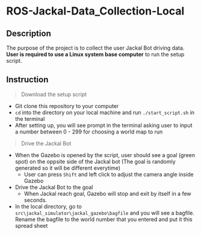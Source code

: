 # ROS-Jackal-Data_Collection-Local


## Description
The purpose of the project is to collect the user Jackal Bot driving data. **User is required to use a Linux system base computer** to run the setup script.


## Instruction
> Download the setup script
- Git clone this repository to your computer 
- `cd` into the directory on your local machine and run `./start_script.sh` in the terminal
- After setting up, you will see prompt in the terminal asking user to input a number between 0 - 299 for choosing a world map to run

> Drive the Jackal Bot
- When the Gazebo is opened by the script, user should see a goal (green spot) on the oppsite side of the Jackal bot (The goal is randomly generated so it will be different everytime)
    - User can press `Shift` and left click to adjust the camera angle inside Gazebo
- Drive the Jackal Bot to the goal
    - When Jackal reach goal, Gazebo will stop and exit by itself in a few seconds.
- In the local directory, go to `src\jackal_simulator\jackal_gazebo\bagfile` and you will see a bagfile. Rename the bagfile to the world number that you entered and put it this spread sheet  

